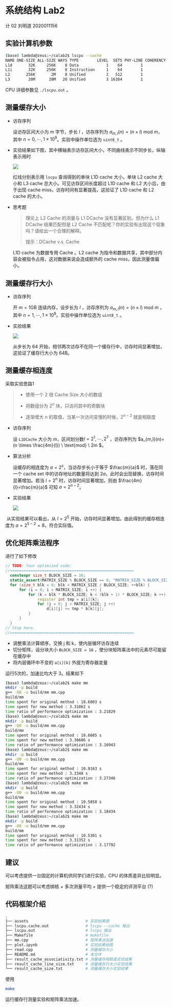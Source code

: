 # 系统结构 Lab2

计 02 刘明道 2020011156

## 实验计算机参数

```bash
(base) lambda@zeus:~/calab2$ lscpu --cache
NAME ONE-SIZE ALL-SIZE WAYS TYPE        LEVEL  SETS PHY-LINE COHERENCY-SIZE
L1d       32K     256K    8 Data            1    64        1             64
L1i       32K     256K    8 Instruction     1    64        1             64
L2       256K       2M    8 Unified         2   512        1             64
L3        20M      20M   20 Unified         3 16384        1             6
```

CPU 详细参数见 `./lscpu.out` 。

## 测量缓存大小

- 访存序列

  设访存区间大小为 $m$ 字节，步长 $l$ ，访存序列为 $a_{m,l}(n)= (n \times l) \ \text{mod} \ m$，其中 $n=0,\cdots,1\times10^9$。实验中操作单位选为 `uint8_t` 。

- 实验结果如下图，其中横轴表示访存区间大小，不同曲线表示不同步长，纵轴表示用时

  ![](assets/result_cache_size.png)

  ​红线分别表示用 `lscpu` 查询得到的单块 L1D cache 大小，单块 L2 cache 大小和 L3 cache 总大小。可见访存区间长度超过 L1D cache 和 L2 大小后，由于出现 cache miss，访存时间有显著提高，这验证了 L1D cache 和 L2 cache 的大小。

- 思考题

  > 理论上 L2 Cache 的测量与 L1 DCache 没有显著区别。但为什么 L1 DCache 结果匹配但是 L2 Cache 不匹配呢？你的实验有出现这个现象吗？请给出一个合理的解释。
  >
  > 提示：DCache v.s. Cache

  L1D cache 为数据专用 Cache 。L2 cache 为指令和数据共享，其中部分内容会被指令占用，这对数据来说会造成额外的 cache miss，因此测量值偏小。

## 测量缓存行大小

- 访存序列

  开 $m=1\text{GB}$  连续内存，设步长为 $l$ ，访存序列为 $a_{m,l}(n)=(n\times l) \ \text{mod} \ m$ ，其中 $n=1,\cdots,1\times10^8$。实验中操作单位选为 `uint8_t` 。

- 实验结果

  ![](assets/result_cache_line_size.png)

  从步长为 64 开始，相邻两次访存不在同一个缓存行中，访存时间显著增加，这验证了缓存行大小为 64B。

## 测量缓存相连度

采取实验思路1

> - 使用一个 2 倍 Cache Size 大小的数组
>
> - 将数组分为 $2^{n}$ 块，只访问其中的奇数块
>
> - 逐渐增大 n 的取值，当某一次访问变慢的时候，$2^{n-2}$ 就是相联度

- 访存序列

  设 `L1DCache` 大小为 $m$，区间划分数$l=2^1,\cdots,2^7$ ，访存序列为 $a_{m,l}(n)=(n \times \frac{4m}{l}) \ \text{mod} \ 2m $。

- 算法分析
  
  设缓存的相连度为 $a=2^s$，当访存步长小于等于 $\frac{m}{a}$ 时，落在同一个 cache set 中的访存地址的数量将达到 $2a$，此时会出现替换，访存时间显著增加。若当 $l=2^n$ 时，访存时间显著增加，则由 $\frac{4m}{l}=\frac{m}{a}$ 可知 $a=2^{n-2}$。

- 实验结果

  ![](assets/result_cache_associativity.png)

​	从实验结果可以看出，从 $l=2^5$ 开始，访存时间显著增加。由此得到的缓存相连度为 $a=2^{5-2}=8$，符合实际值。

## 优化矩阵乘法程序

进行了如下修改

```c++
// TODO: Your optimized code:
//======================================================
  constexpr size_t BLOCK_SIZE = 16;
  static_assert(MATRIX_SIZE % BLOCK_SIZE == 0, "MATRIX_SIZE % BLOCK_SIZE != 0");
  for (size_t blk = 0; blk < MATRIX_SIZE / BLOCK_SIZE; ++blk) {
      for (i = 0; i < MATRIX_SIZE; i ++) {
          for (k = blk * BLOCK_SIZE; k < (blk + 1) * BLOCK_SIZE; k ++) {
              register int tmp = a[i][k];
              for (j = 0; j < MATRIX_SIZE; j ++)
                  d[i][j] += tmp * b[k][j];
          }
      }
  }
// Stop here.
//======================================================
```

- 调整乘法计算顺序，交换 j 和 k，使内层循环访存连续
- 切分矩阵，设分块大小 `BLOCK_SIZE = 16` ，使分块矩阵乘法中的元素尽可能留在缓存中
- 将内层循环中不变的 `a[i][k]` 外提为寄存器变量

运行5次的，加速比均大于 3。结果如下

```bash
(base) lambda@zeus:~/calab2$ make mm
mkdir -p build
g++ -O0 -o build/mm mm.cpp
build/mm
time spent for original method : 10.6803 s
time spent for new method : 3.31862 s
time ratio of performance optimization : 3.21829
(base) lambda@zeus:~/calab2$ make mm
mkdir -p build
g++ -O0 -o build/mm mm.cpp
build/mm
time spent for original method : 10.6685 s
time spent for new method : 3.36606 s
time ratio of performance optimization : 3.16943
(base) lambda@zeus:~/calab2$ make mm
mkdir -p build
g++ -O0 -o build/mm mm.cpp
build/mm
time spent for original method : 10.9163 s
time spent for new method : 3.3348 s
time ratio of performance optimization : 3.27346
(base) lambda@zeus:~/calab2$ make mm
mkdir -p build
g++ -O0 -o build/mm mm.cpp
build/mm
time spent for original method : 10.5858 s
time spent for new method : 3.32434 s
time ratio of performance optimization : 3.18434
(base) lambda@zeus:~/calab2$ make mm
mkdir -p build
g++ -O0 -o build/mm mm.cpp
build/mm
time spent for original method : 10.5301 s
time spent for new method : 3.31352 s
time ratio of performance optimization : 3.17792
```

## 建议

可以考虑提供一台固定的计算机供同学们进行实验，CPU 的体质差异比较明显。

矩阵乘法这题可以考虑绑核 + 多次测量平均 + 提供一个稳定的评测平台 (?)

## 代码框架介绍

```bash
.
├── assets                         # 实验结果图
├── lscpu.cache.out                # lscpu --cache 输出
├── lscpu.out                      # lscpu 输出
├── Makefile                       # makefile
├── mm.cpp                         # 矩阵乘法加速
├── plot.ipynb                     # 实验结果绘图
├── read.cpp                       # 测量缓存大小
├── README.md                      # 本文件
├── result_cache_associativity.txt # 测量缓存相联度实验结果
├── result_cache_line_size.txt     # 测量缓存行大小实验结果
└── result_cache_size.txt          # 测量缓存大小实验结果
```

使用

```bash
make
```

运行缓存行测量实验和矩阵乘法加速。
